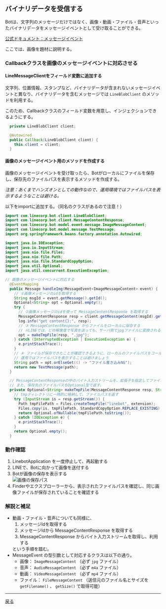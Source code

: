 ## バイナリデータを受信する

Botは、文字列のメッセージだけではなく、画像・動画・ファイル・音声といったバイナリデータをメッセージイベントとして受け取ることができる。

[公式ドキュメント：メッセージイベント](https://developers.line.me/ja/reference/messaging-api/#anchor-e2c59da01216760e81e8ca10c55b2e28b276c3e5)

ここでは、画像を題材に説明する。

### Callbackクラスを画像のメッセージイベントに対応させる

#### LineMessageClientをフィールド変数に追加する

文字列、位置情報、スタンプなど、バイナリデータが含まれないメッセージイベントと異なり、バイナリデータを含むメッセージでは `LineBlobClient` のメソッドを利用する。

このため、Callbackクラスのフィールド変数を用意し、インジェクションできるようにする。

```java
  private LineBlobClient client;

  @Autowired
  public Callback(LineBlobClient client) {
    this.client = client;
  }
```

#### 画像のメッセージイベント用のメソッドを作成する

画像のメッセージイベントを受け取ったら、Botがローカルにファイルを保存し、保存先のファイルパスを表示するメソッドを作成する。

*注意：あくまでハンズオンとしての動作なので、運用環境ではファイルパスを表示するようなことは避ける。*

以下をimportに追加する。（同名のクラスがあるので注意！）

```java
import com.linecorp.bot.client.LineBlobClient;
import com.linecorp.bot.client.MessageContentResponse;
import com.linecorp.bot.model.event.message.ImageMessageContent;
import com.linecorp.bot.model.message.TextMessage;
import org.springframework.beans.factory.annotation.Autowired;

import java.io.IOException;
import java.io.InputStream;
import java.nio.file.Files;
import java.nio.file.Path;
import java.nio.file.StandardCopyOption;
import java.util.Optional;
import java.util.concurrent.ExecutionException;
```

```java
// 画像のメッセージイベントに対応する
  @EventMapping
  public Message handleImg(MessageEvent<ImageMessageContent> event) {
    // ①画像メッセージのidを取得する
    String msgId = event.getMessage().getId();
    Optional<String> opt = Optional.empty();
    try {
      // ②画像メッセージのidを使って MessageContentResponse を取得する
      MessageContentResponse resp = client.getMessageContent(msgId).get();
      log.info("get content{}:", resp);
      // ③ MessageContentResponse からファイルをローカルに保存する
      // ※LINEでは、どの解像度で写真を送っても、サーバ側でjpgファイルに変換される
      opt = makeTmpFile(resp, ".jpg");
    } catch (InterruptedException | ExecutionException e) {
      e.printStackTrace();
    }
    // ④ ファイルが保存できたことが確認できるように、ローカルのファイルパスをコールバックする
    // 運用ではファイルパスを表示することは避けましょう
    String path = opt.orElseGet(() -> "ファイル書き込みNG");
    return new TextMessage(path);
  }

  // MessageContentResponseの中のバイト入力ストリームを、拡張子を指定してファイルに書き込む。
  // また、保存先のファイルパスをOptional型で返す。
  private Optional<String> makeTmpFile(MessageContentResponse resp, String extension) {
    // tmpディレクトリに一時的に格納して、ファイルパスを返す
    try (InputStream is = resp.getStream()) {
      Path tmpFilePath = Files.createTempFile("linebot", extension);
      Files.copy(is, tmpFilePath, StandardCopyOption.REPLACE_EXISTING);
      return Optional.ofNullable(tmpFilePath.toString());
    } catch (IOException e) {
      e.printStackTrace();
    }
    return Optional.empty();
  }
```

### 動作確認

1. LinebotApplication を一度停止して、再起動する
2. LINEで、Botに向かって画像を送付する
3. Botが画像の保存を表示する<br>![画像の保存パス](Bin01.jpg)
4. Finderやエクスプローラーから、表示されたファイルパスを確認し、同じ画像ファイルが保存されていることを確認する

### 解説と補足

- 動画・ファイル・音声についても同様に、<br>
  <ol>
    <li>メッセージIdを取得する</li>
    <li>メッセージIdから MessageContentResponse を取得する</li>
    <li>MessageContentResponse からバイト入力ストリームを取得し、利用する</li>
  </ol>という手順を踏む。
- MessageEvent の型引数として対応するクラスは以下の通り。
    - 画像： `ImageMessageContent` （必ず `jpg` ファイル）
    - 音声： `AudioMessageContent` （必ず `m4a` ファイル）
    - 動画： `VideoMessageContent` （必ず `mp4` ファイル）
    - ファイル： `FileMessageContent` （送信元のファイル名とサイズを `getFilename()` 、 `getSize()` で取得可能）

-----

[戻る](../../README.md)
